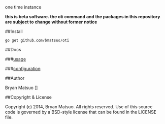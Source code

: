 [godoc.org]: http://godoc.org/github.com/bmatsuo/oti "godoc.org"

one time instance

**this is beta software. the oti command and the packages in this repository
are subject to change without former notice**

##Install

    go get github.com/bmatsuo/oti

##Docs

###[usage](http://godoc.org/github.com/bmatsuo/oti)

###[configuration](http://godoc.org/github.com/bmatsuo/oti/oticonfig)

##Author

Bryan Matsuo []

##Copyright & License

Copyright (c) 2014, Bryan Matsuo.
All rights reserved.
Use of this source code is governed by a BSD-style license that can be
found in the LICENSE file.

